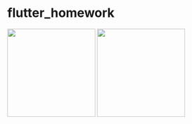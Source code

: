 # flutter_homework

<img src="https://github.com/Nastiakor/otus_homework/assets/114946987/cc407f73-f705-4179-b723-4652b718f6ef" width="200"> 

<img src="https://github.com/Nastiakor/otus_homework/assets/114946987/9e09dad7-6fd6-4879-900e-fdfdbce53272" width="200"> 
